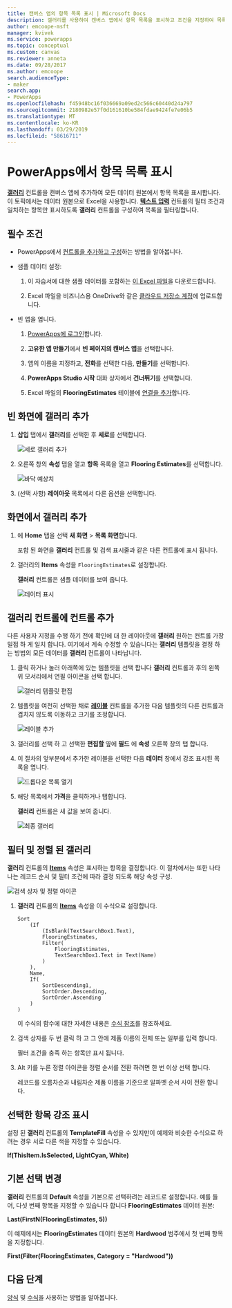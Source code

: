 ```yaml
---
title: 캔버스 앱의 항목 목록 표시 | Microsoft Docs
description: 갤러리를 사용하여 캔버스 앱에서 항목 목록을 표시하고 조건을 지정하여 목록을 필터링합니다.
author: emcoope-msft
manager: kvivek
ms.service: powerapps
ms.topic: conceptual
ms.custom: canvas
ms.reviewer: anneta
ms.date: 09/28/2017
ms.author: emcoope
search.audienceType:
- maker
search.app:
- PowerApps
ms.openlocfilehash: f45948bc16f036669a09ed2c566c60440d24a797
ms.sourcegitcommit: 2180982e57f0d161610be584fdae9424fe7e06b5
ms.translationtype: MT
ms.contentlocale: ko-KR
ms.lasthandoff: 03/29/2019
ms.locfileid: "58616711"
---
```

# <a name="show-a-list-of-items-in-powerapps"></a>PowerApps에서 항목 목록 표시

**[갤러리](controls/control-gallery.md)** 컨트롤을 캔버스 앱에 추가하여 모든 데이터 원본에서 항목 목록을 표시합니다. 이 토픽에서는 데이터 원본으로 Excel을 사용합니다. **[텍스트 입력](controls/control-text-input.md)** 컨트롤의 필터 조건과 일치하는 항목만 표시하도록 **갤러리** 컨트롤을 구성하여 목록을 필터링합니다.

## <a name="prerequisites"></a>필수 조건

- PowerApps에서 [컨트롤을 추가하고 구성](add-configure-controls.md)하는 방법을 알아봅니다.

- 샘플 데이터 설정:
    1. 이 자습서에 대한 샘플 데이터를 포함하는 [이 Excel 파일](https://az787822.vo.msecnd.net/documentation/get-started-from-data/FlooringEstimates.xlsx)을 다운로드합니다.

    2. Excel 파일을 비즈니스용 OneDrive와 같은 [클라우드 저장소 계정](connections/cloud-storage-blob-connections.md)에 업로드합니다.

- 빈 앱을 엽니다.
    1. [PowerApps에 로그인](http://web.powerapps.com?utm_source=padocs&utm_medium=linkinadoc&utm_campaign=referralsfromdoc)합니다.

    1. **고유한 앱 만들기**에서 **빈 페이지의 캔버스 앱**을 선택합니다.

    1. 앱의 이름을 지정하고, **전화**를 선택한 다음, **만들기**를 선택합니다.

    1. **PowerApps Studio 시작** 대화 상자에서 **건너뛰기**를 선택합니다.

    1. Excel 파일의 **FlooringEstimates** 테이블에 [연결을 추가](add-data-connection.md)합니다.

## <a name="add-a-gallery-to-a-blank-screen"></a>빈 화면에 갤러리 추가

1. **삽입** 탭에서 **갤러리**를 선택한 후 **세로**를 선택합니다.

    ![세로 갤러리 추가](./media/add-gallery/gallery-dropdown.png)

1. 오른쪽 창의 **속성** 탭을 열고 **항목** 목록을 열고 **Flooring Estimates**를 선택합니다.

    ![바닥 예상치](./media/add-gallery/select-layout.png)

1. (선택 사항) **레이아웃** 목록에서 다른 옵션을 선택합니다.

## <a name="add-a-gallery-in-a-screen"></a>화면에서 갤러리 추가

1. 에 **Home** 탭을 선택 **새 화면** > **목록 화면**합니다.

    포함 된 화면을 **갤러리** 컨트롤 및 검색 표시줄과 같은 다른 컨트롤에 표시 됩니다.

1. 갤러리의 **Items** 속성을 `FlooringEstimates`로 설정합니다.

    **갤러리** 컨트롤은 샘플 데이터를 보여 줍니다.

    ![데이터 표시](./media/add-gallery/show-data-default.png)

## <a name="add-a-control-to-the-gallery-control"></a>갤러리 컨트롤에 컨트롤 추가
다른 사용자 지정을 수행 하기 전에 확인에 대 한 레이아웃에 **갤러리** 원하는 컨트롤 가장 밀접 하 게 일치 합니다. 여기에서 계속 수정할 수 있습니다는 **갤러리** 템플릿을 결정 하는 방법의 모든 데이터를 **갤러리** 컨트롤이 나타납니다.

1. 클릭 하거나 눌러 아래쪽에 있는 템플릿을 선택 합니다 **갤러리** 컨트롤과 후의 왼쪽 위 모서리에서 연필 아이콘을 선택 합니다.

    ![갤러리 템플릿 편집](./media/add-gallery/edit-item.png)

2. 템플릿을 여전히 선택한 채로 **[레이블](controls/control-text-box.md)** 컨트롤을 추가한 다음 템플릿의 다른 컨트롤과 겹치지 않도록 이동하고 크기를 조정합니다.

    ![레이블 추가](./media/add-gallery/add-text-box.png)

3. 갤러리를 선택 하 고 선택한 **편집할** 옆에 **필드** 에 **속성** 오른쪽 창의 탭 합니다.

4. 이 절차의 앞부분에서 추가한 레이블을 선택한 다음 **데이터** 창에서 강조 표시된 목록을 엽니다.

    ![드롭다운 목록 열기](./media/add-gallery/open-dropdown.png)

5. 해당 목록에서 **가격**을 클릭하거나 탭합니다.

    **갤러리** 컨트롤은 새 값을 보여 줍니다.

    ![최종 갤러리](./media/add-gallery/final-gallery.png)

## <a name="filter-and-sort-a-gallery"></a>필터 및 정렬 된 갤러리
**갤러리** 컨트롤의 **[Items](controls/properties-core.md)** 속성은 표시하는 항목을 결정합니다. 이 절차에서는 또한 나타나는 레코드 순서 및 필터 조건에 따라 결정 되도록 해당 속성 구성.

![검색 상자 및 정렬 아이콘](./media/add-gallery/text-search-box.png)

1. **갤러리** 컨트롤의 **[Items](controls/properties-core.md)** 속성을 이 수식으로 설정합니다.

    ```powerapps-dot
    Sort
        (If
            (IsBlank(TextSearchBox1.Text),
            FlooringEstimates,
            Filter(
                FlooringEstimates,
                TextSearchBox1.Text in Text(Name)
            )
        ),
        Name,
        If(
            SortDescending1,
            SortOrder.Descending,
            SortOrder.Ascending
        )
    )
    ```

    이 수식의 함수에 대한 자세한 내용은 [수식 참조](formula-reference.md)를 참조하세요.

1. 검색 상자를 두 번 클릭 하 고 그 안에 제품 이름의 전체 또는 일부를 입력 합니다.

    필터 조건을 충족 하는 항목만 표시 됩니다.

1. Alt 키를 누른 정렬 아이콘을 정렬 순서를 전환 하려면 한 번 이상 선택 합니다.

    레코드를 오름차순과 내림차순 제품 이름을 기준으로 알파벳 순서 사이 전환 합니다.

## <a name="highlight-the-selected-item"></a>선택한 항목 강조 표시
설정 된 **갤러리** 컨트롤의 **TemplateFill** 속성을 수 있지만이 예제와 비슷한 수식으로 하려는 경우 서로 다른 색을 지정할 수 있습니다.

**If(ThisItem.IsSelected, LightCyan, White)**

## <a name="change-the-default-selection"></a>기본 선택 변경
**갤러리** 컨트롤의 **Default** 속성을 기본으로 선택하려는 레코드로 설정합니다. 예를 들어, 다섯 번째 항목을 지정할 수 있습니다 합니다 **FlooringEstimates** 데이터 원본:

**Last(FirstN(FlooringEstimates, 5))**

이 예제에서는 **FlooringEstimates** 데이터 원본의 **Hardwood** 범주에서 첫 번째 항목을 지정합니다.

**First(Filter(FlooringEstimates, Category = "Hardwood"))**

## <a name="next-steps"></a>다음 단계
[양식](working-with-forms.md) 및 [수식](working-with-formulas.md)을 사용하는 방법을 알아봅니다.
